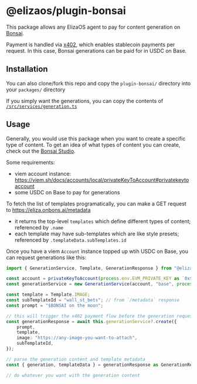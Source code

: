 # @elizaos/plugin-bonsai

This package allows any ElizaOS agent to pay for content generation on [Bonsai](https://onbons.ai).

Payment is handled via [x402](https://x402.org/), which enables stablecoin payments per request. In this case, Bonsai generations can be paid for in USDC on Base.

## Installation
You can also clone/fork this repo and copy the `plugin-bonsai/` directory into your `packages/` directory

If you simply want the generations, you can copy the contents of [`/src/services/generation.ts`](https://github.com/onbonsai/elizaos-plugin-bonsai/blob/master/src/services/generation.ts)

## Usage
Generally, you would use this package when you want to create a specific type of content. To get an idea of what types of content you can create, check out the [Bonsai Studio](https://app.onbons.ai/studio/create).

Some requirements:
- viem account instance: https://viem.sh/docs/accounts/local/privateKeyToAccount#privatekeytoaccount
- some USDC on Base to pay for generations

To fetch the list of templates programatically, you can make a GET request to https://eliza.onbons.ai/metadata
- it returns the top-level `templates` which define different types of content; referenced by `.name`
- each template may have sub-templates which are like style presets; referenced by `.templateData.subTemplates.id`

Once you have a viem `Account` instance topped up wtih USDC on Base, you can request generations like this:
```ts
import { GenerationService, Template, GenerationResponse } from "@elizaos/plugin-bonsai";

const account = privateKeyToAccount(process.env.EVM_PRIVATE_KEY as `0x${string}`);
const generationService = new GenerationService(account, "base", process.env.BASE_RPC_URL as string);

const template = Template.IMAGE;
const subTemplateId = "wall_st_bets"; // from `/metadata` response
const prompt = "$BONSAI on the moon";

// this will trigger the x402 payment flow before the generation request is processed
const generationResponse = await this.generationService?.create({
    prompt,
    template,
    image: "https://any-image-you-want-to-attach",
    subTemplateId,
});

// parse the generation content and template metadata
const { generation, templateData } = generationResponse as GenerationResponse;

// do whatever you want with the generation content
```
